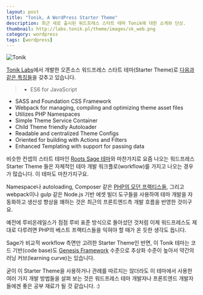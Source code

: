 ```yaml
---
layout: post
title: "Tonik, A WordPress Starter Theme"
description: 최근 새로 출시된 워드프레스 스타트 테마 Tonik에 대한 소개와 단상.
thumbnail: http://labs.tonik.pl/theme/images/sk_web.png
category: wordpress
tags: [wordpress]
---
```


![Tonik](https://usefulpa.s3.amazonaws.com/images/2017/tonik-wordpress-starter-theme.png)

[Tonik Labs](http://labs.tonik.pl/)에서 개발한 오픈소스 워드프레스 스타트 테마(Starter Theme)로 [다음과 같은 특징들](http://labs.tonik.pl/theme/docs/)을 갖추고 있습니다.

>* ES6 for JavaScript
* SASS and Foundation CSS Framework
* Webpack for managing, compiling and optimizing theme asset files
* Utilizes PHP Namespaces
* Simple Theme Service Container
* Child Theme friendly Autoloader
* Readable and centralized Theme Configs
* Oriented for building with Actions and Filters
* Enhanced Templating with support for passing data


비슷한 컨셉의 스타트 테마인 [Roots Sage 테마](https://roots.io/sage/)와 마찬가지로 요즘 나오는 워드프레스 Starter Theme 들은 자체적인 테마 개발 워크플로(workflow)를 가지고 나오는 경우가 많습니다. 이 테마도 마찬가지구요. 

Namespace나 autoloading, Composer 같은 [PHP의 모던 프랙티스들](http://www.phptherightway.com/), 그리고 webpack이나 gulp 같은 Node.js 기반 에셋 빌더 도구들을 사용하여 테마 개발을 자동화하고 생산성 향상을 꽤하는 것은 최근의 프론트엔드측 개발 흐름을 반영한 것이구요. 

예전에 루비온레일스가 점점 루비 표준 방식으로 돌아섰던 것처럼 이제 워드프레스도 제대로 다루려면 PHP의 베스트 프랙티스들을 익혀야 할 때가 온 듯한 생각도 듭니다.

Sage가 비교적 workflow 측면만 고려한 Starter Theme인 반면, 이 Tonik 테마는 코드 기반(code base)도 [Genesis Framework](https://my.studiopress.com/themes/genesis/) 수준으로 추상화 수준이 높아서 약간의 러닝 커브(learning curve)는 있습니다.

굳이 이 Starter Theme을 사용하거나 관례를 따르지는 않더라도 이 테마에서 사용한 여러 가지 개발 방법들을 살펴 보는 것은 워드프레스 테마 개발자나 프론트엔드 개발자들에겐 좋은 공부 재료가 될 것 같습니다. :)
